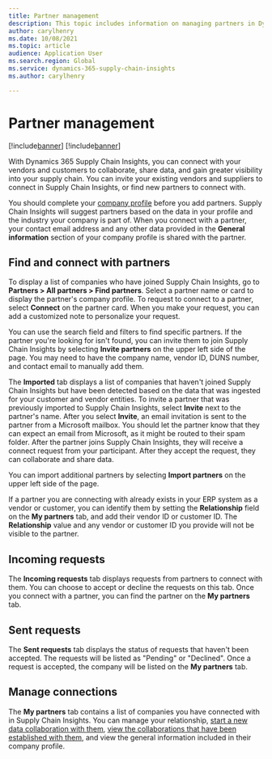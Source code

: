 ```yaml
---
title: Partner management
description: This topic includes information on managing partners in Dynamics 365 Supply Chain Insights.
author: carylhenry
ms.date: 10/08/2021
ms.topic: article
audience: Application User
ms.search.region: Global
ms.service: dynamics-365-supply-chain-insights
ms.author: carylhenry

---
```


# Partner management

[!include[banner](includes/banner.md)]
[!include[banner](includes/preview-banner.md)]

With Dynamics 365 Supply Chain Insights, you can connect with your vendors and customers to collaborate, share data, and gain greater visibility into your supply chain. You can invite your existing vendors and suppliers to connect in Supply Chain Insights, or find new partners to connect with.  

You should complete your [company profile](company-profile.md) before you add partners. Supply Chain Insights will suggest partners based on the data in your profile and the industry your company is part of. When you connect with a partner, your contact email address and any other data provided in the **General information** section of your company profile is shared with the partner. 


## Find and connect with partners
To display a list of companies who have joined Supply Chain Insights, go to **Partners > All partners > Find partners**. Select a partner name or card to display the partner's company profile. To request to connect to a partner, select **Connect** on the partner card. When you make your request, you can add a customized note to personalize your request. 

You can use the search field and filters to find specific partners. If the partner you're looking for isn't found, you can invite them to join Supply Chain Insights by selecting **Invite partners** on the upper left side of the page. You may need to have the company name, vendor ID, DUNS number, and contact email to manually add them.

The **Imported** tab displays a list of companies that haven't joined Supply Chain Insights but have been detected based on the data that was ingested for your customer and vendor entities. To invite a partner that was previously imported to Supply Chain Insights, select **Invite** next to the partner's name. After you select **Invite**, an email invitation is sent to the partner from a Microsoft mailbox. You should let the partner know that they can expect an email from Microsoft, as it might be routed to their spam folder. After the partner joins Supply Chain Insights, they will receive a connect request from your participant. After they accept the request, they can collaborate and share data. 

You can import additional partners by selecting **Import partners** on the upper left side of the page. 

If a partner you are connecting with already exists in your ERP system as a vendor or customer, you can identify them by setting the **Relationship** field on the **My partners** tab, and add their vendor ID or customer ID. The **Relationship** value and any vendor or customer ID you provide will not be visible to the partner. 

## Incoming requests
The **Incoming requests** tab displays requests from partners to connect with them. You can choose to accept or decline the requests on this tab. Once you connect with a partner, you can find the partner on the **My partners** tab.

## Sent requests
The **Sent requests** tab displays the status of requests that haven't been accepted. The requests will be listed as "Pending" or "Declined". Once a request is accepted, the company will be listed on the **My partners** tab. 

## Manage connections
The **My partners** tab contains a list of companies you have connected with in Supply Chain Insights. You can manage your relationship, [start a new data collaboration with them](/articles/create-collaboration.md), [view the collaborations that have been established with them](/articles/review-edit-delete-collaboration.md), and view the general information included in their company profile.
